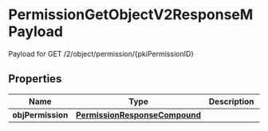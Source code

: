 

# PermissionGetObjectV2ResponseMPayload

Payload for GET /2/object/permission/{pkiPermissionID}

## Properties

| Name | Type | Description | Notes |
|------------ | ------------- | ------------- | -------------|
|**objPermission** | [**PermissionResponseCompound**](PermissionResponseCompound.md) |  |  |



